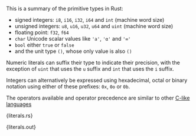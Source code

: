 This is a summary of the primitive types in Rust:

* signed integers: `i8`, `i16`, `i32`, `i64` and `int` (machine word size)
* unsigned integers: `u8`, `u16`, `u32`, `u64` and `uint` (machine word size)
* floating point: `f32`, `f64`
* `char` Unicode scalar values like `'a'`, `'α'` and `'∞'`
* `bool` either `true` or `false`
* and the unit type `()`, whose only value is also `()`

Numeric literals can suffix their type to indicate their precision, with the
exception of `uint` that uses the `u` suffix and `int` that uses the `i`
suffix.

Integers can alternatively be expressed using hexadecimal, octal or binary
notation using either of these prefixes: `0x`, `0o` or `0b`.

The operators available and operator precedence are similar to other [C-like
languages
](https://en.wikipedia.org/wiki/Operator_precedence#Programming_languages)

{literals.rs}

{literals.out}
